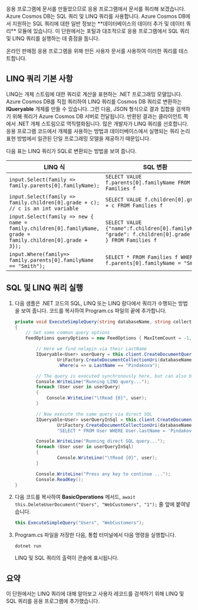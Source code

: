 <!--TODO: Explain how to do ExecuteNext (pages closer to SDK imp) vs ToList (continuation token)--> 응용 프로그램에 문서를 만들었으므로 응용 프로그램에서 문서를 쿼리해 보겠습니다. Azure Cosmos DB는 SQL 쿼리 및 LINQ 쿼리를 사용합니다. Azure Cosmos DB에서 지원하는 SQL 쿼리에 대한 일반 정보는 **데이터베이스의 데이터 추가 및 데이터 쿼리** 모듈에 있습니다. 이 단원에서는 포털과 대조적으로 응용 프로그램에서 SQL 쿼리 및 LINQ 쿼리를 실행하는 데 중점을 둡니다.

온라인 판매점 응용 프로그램을 위해 만든 사용자 문서를 사용하여 이러한 쿼리를 테스트합니다.

## <a name="linq-query-basics"></a>LINQ 쿼리 기본 사항

LINQ는 개체 스트림에 대한 쿼리로 계산을 표현하는 .NET 프로그래밍 모델입니다. Azure Cosmos DB를 직접 쿼리하여 LINQ 쿼리를 Cosmos DB 쿼리로 변환하는 **IQueryable** 개체를 만들 수 있습니다. 그런 다음, JSON 형식으로 결과 집합을 검색하기 위해 쿼리가 Azure Cosmos DB 서버로 전달됩니다. 반환된 결과는 클라이언트 쪽에서 .NET 개체 스트림으로 역직렬화됩니다. 많은 개발자가 LINQ 쿼리를 선호합니다. 응용 프로그램 코드에서 개체를 사용하는 방법과 데이터베이스에서 실행되는 쿼리 논리 표현 방법에서 일관된 단일 프로그래밍 모델을 제공하기 때문입니다.

다음 표는 LINQ 쿼리가 SQL로 변환되는 방법을 보여 줍니다.

| LINQ 식 | SQL 변환 |
|---|---|
| `input.Select(family => family.parents[0].familyName);`| `SELECT VALUE f.parents[0].familyName FROM Families f` |
|`input.Select(family => family.children[0].grade + c); // c is an int variable` | `SELECT VALUE f.children[0].grade + c FROM Families f` |
|`input.Select(family => new { name = family.children[0].familyName, grade = family.children[0].grade + 3});`| `SELECT VALUE {"name":f.children[0].familyName, "grade": f.children[0].grade + 3 } FROM Families f`|
|`input.Where(family=> family.parents[0].familyName == "Smith");`|`SELECT * FROM Families f WHERE f.parents[0].familyName = "Smith"`|

## <a name="run-sql-and-linq-queries"></a>SQL 및 LINQ 쿼리 실행

1. 다음 샘플은 .NET 코드의 SQL, LINQ 또는 LINQ 람다에서 쿼리가 수행되는 방법을 보여 줍니다. 코드를 복사하여 Program.cs 파일의 끝에 추가합니다.

    ```csharp
    private void ExecuteSimpleQuery(string databaseName, string collectionName)
    {
        // Set some common query options
        FeedOptions queryOptions = new FeedOptions { MaxItemCount = -1, EnableCrossPartitionQuery = true };
    
            // Here we find nelapin via their LastName
            IQueryable<User> userQuery = this.client.CreateDocumentQuery<User>(
                    UriFactory.CreateDocumentCollectionUri(databaseName, collectionName), queryOptions)
                    .Where(u => u.LastName == "Pindakova");
    
            // The query is executed synchronously here, but can also be executed asynchronously via the IDocumentQuery<T> interface
            Console.WriteLine("Running LINQ query...");
            foreach (User user in userQuery)
            {
                Console.WriteLine("\tRead {0}", user);
            }
    
            // Now execute the same query via direct SQL
            IQueryable<User> userQueryInSql = this.client.CreateDocumentQuery<User>(
                    UriFactory.CreateDocumentCollectionUri(databaseName, collectionName), 
                    "SELECT * FROM User WHERE User.lastName = 'Pindakova'", queryOptions );
    
            Console.WriteLine("Running direct SQL query...");
            foreach (User user in userQueryInSql)
            {
                    Console.WriteLine("\tRead {0}", user);
            }
    
            Console.WriteLine("Press any key to continue ...");
            Console.ReadKey();
    }
    ```

1. 다음 코드를 복사하여 **BasicOperations** 메서드, `await this.DeleteUserDocument("Users", "WebCustomers", "1");` 줄 앞에 붙여넣습니다.

    ```csharp
    this.ExecuteSimpleQuery("Users", "WebCustomers");
    ```

1. Program.cs 파일을 저장한 다음, 통합 터미널에서 다음 명령을 실행합니다.
    
    ```
    dotnet run
    ```

    LINQ 및 SQL 쿼리의 출력이 콘솔에 표시됩니다.

## <a name="summary"></a>요약

이 단원에서는 LINQ 쿼리에 대해 알아보고 사용자 레코드를 검색하기 위해 LINQ 및 SQL 쿼리를 응용 프로그램에 추가했습니다.